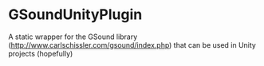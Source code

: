 GSoundUnityPlugin
=================

A static wrapper for the GSound library (http://www.carlschissler.com/gsound/index.php) that can be used in Unity projects (hopefully)
